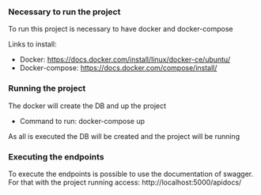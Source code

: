 ### Necessary to run the project
To run this project is necessary to have docker and docker-compose

Links to install:
* Docker: https://docs.docker.com/install/linux/docker-ce/ubuntu/
* Docker-compose: https://docs.docker.com/compose/install/

### Running the project
The docker will create the DB and up the project

* Command to run: docker-compose up

As all is executed the DB will be created and the project will be running

### Executing the endpoints
To execute the endpoints is possible to use the documentation of swagger.
For that with the project running access: http://localhost:5000/apidocs/
